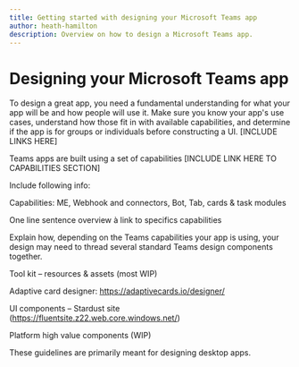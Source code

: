 ```yaml
---
title: Getting started with designing your Microsoft Teams app
author: heath-hamilton
description: Overview on how to design a Microsoft Teams app.
---
```

# Designing your Microsoft Teams app

To design a great app, you need a fundamental understanding for what your app will be and how people will use it. Make sure you know your app's use cases, understand how those fit in with available capabilities, and determine if the app is for groups or individuals before constructing a UI. [INCLUDE LINKS HERE]

Teams apps are built using a set of capabilities [INCLUDE LINK HERE TO CAPABILITIES SECTION]

Include following info:

Capabilities: ME, Webhook and connectors, Bot, Tab, cards & task modules  

One line sentence overview à link to specifics capabilities  

Explain how, depending on the Teams capabilities your app is using, your design may need to thread several standard Teams design components together.

Tool kit – resources & assets (most WIP) 

Adaptive card designer: https://adaptivecards.io/designer/ 

UI components – Stardust site (https://fluentsite.z22.web.core.windows.net/) 

Platform high value components (WIP)

These guidelines are primarily meant for designing desktop apps.
